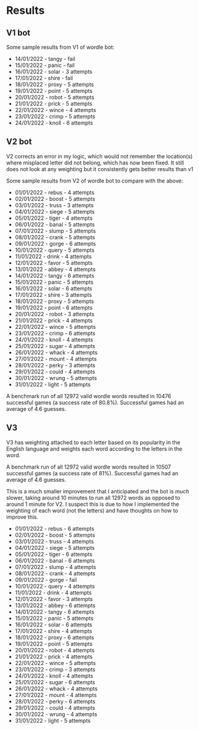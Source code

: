 # Results

## V1 bot

Some sample results from V1 of wordle bot:

- 14/01/2022 - tangy - fail
- 15/01/2022 - panic - fail
- 16/01/2022 - solar - 3 attempts
- 17/01/2022 - shire - fail
- 18/01/2022 - proxy - 5 attempts
- 19/01/2022 - point - 5 attempts
- 20/01/2022 - robot - 5 attempts
- 21/01/2022 - prick - 5 attempts
- 22/01/2022 - wince - 4 attempts
- 23/01/2022 - crimp - 5 attempts
- 24/01/2022 - knoll - 6 attempts

## V2 bot

V2 corrects an error in my logic, which would not remember the location(s) where misplaced letter did not belong, which has now been fixed. It still does not look at any weighting but it consistently gets better results than v1

Some sample results from V2 of wordle bot to compare with the above:

- 01/01/2022 - rebus - 4 attempts
- 02/01/2022 - boost - 5 attempts
- 03/01/2022 - truss - 3 attempts
- 04/01/2022 - siege - 5 attempts
- 05/01/2022 - tiger - 4 attempts
- 06/01/2022 - banal - 5 attempts
- 07/01/2022 - slump - 5 attempts
- 08/01/2022 - crank - 5 attempts
- 09/01/2022 - gorge - 6 attempts
- 10/01/2022 - query - 5 attempts
- 11/01/2022 - drink - 4 attempts
- 12/01/2022 - favor - 5 attempts
- 13/01/2022 - abbey - 4 attempts
- 14/01/2022 - tangy - 6 attempts
- 15/01/2022 - panic - 5 attempts
- 16/01/2022 - solar - 6 attempts
- 17/01/2022 - shire - 3 attempts
- 18/01/2022 - proxy - 5 attempts
- 19/01/2022 - point - 6 attempts
- 20/01/2022 - robot - 3 attempts
- 21/01/2022 - prick - 4 attempts
- 22/01/2022 - wince - 5 attempts
- 23/01/2022 - crimp - 6 attempts
- 24/01/2022 - knoll - 4 attempts
- 25/01/2022 - sugar - 4 attempts
- 26/01/2022 - whack - 4 attempts
- 27/01/2022 - mount - 4 attempts
- 28/01/2022 - perky - 3 attempts
- 29/01/2022 - could - 4 attempts
- 30/01/2022 - wrung - 5 attempts
- 31/01/2022 - light - 5 attempts

A benchmark run of all 12972 valid wordle words resulted in 10476 successful games (a success rate of 80.8%). Successful games had an average of 4.6 guesses.

## V3

V3 has weighting attached to each letter based on its popularity in the English language and weights each word according to the letters in the word.

A benchmark run of all 12972 valid wordle words resulted in 10507 successful games (a success rate of 81%). Successful games had an average of 4.6 guesses.

This is a much smaller improvement that I anticipated and the bot is *much* slower, taking around 10 minutes to run all 12972 words as opposed to around 1 minute for V2. I suspect this is due to how I implemented the weighting of each word (not the letters) and have thoughts on how to improve this.

- 01/01/2022 - rebus - 6 attempts
- 02/01/2022 - boost - 5 attempts
- 03/01/2022 - truss - 4 attempts
- 04/01/2022 - siege - 5 attempts
- 05/01/2022 - tiger - 6 attempts
- 06/01/2022 - banal - 6 attempts
- 07/01/2022 - slump - 4 attempts
- 08/01/2022 - crank - 4 attempts
- 09/01/2022 - gorge - fail
- 10/01/2022 - query - 4 attempts
- 11/01/2022 - drink - 4 attempts
- 12/01/2022 - favor - 3 attempts
- 13/01/2022 - abbey - 6 attempts
- 14/01/2022 - tangy - 6 attempts
- 15/01/2022 - panic - 5 attempts
- 16/01/2022 - solar - 6 attempts
- 17/01/2022 - shire - 4 attempts
- 18/01/2022 - proxy - 6 attempts
- 19/01/2022 - point - 5 attempts
- 20/01/2022 - robot - 4 attempts
- 21/01/2022 - prick - 4 attempts
- 22/01/2022 - wince - 5 attempts
- 23/01/2022 - crimp - 3 attempts
- 24/01/2022 - knoll - 4 attempts
- 25/01/2022 - sugar - 6 attempts
- 26/01/2022 - whack - 4 attempts
- 27/01/2022 - mount - 4 attempts
- 28/01/2022 - perky - 6 attempts
- 29/01/2022 - could - 4 attempts
- 30/01/2022 - wrung - 4 attempts
- 31/01/2022 - light - 5 attempts